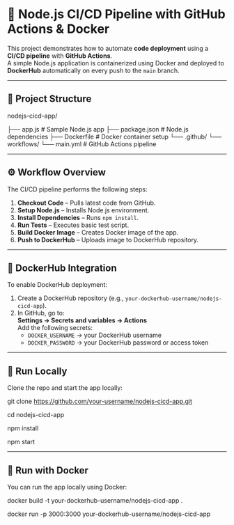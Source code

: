# 🚀 Node.js CI/CD Pipeline with GitHub Actions & Docker

This project demonstrates how to automate **code deployment** using a **CI/CD pipeline** with **GitHub Actions**.  
A simple Node.js application is containerized using Docker and deployed to **DockerHub** automatically on every push to the `main` branch.  

---

## 📂 Project Structure

nodejs-cicd-app/

├── app.js # Sample Node.js app
├── package.json # Node.js dependencies
├── Dockerfile # Docker container setup
└── .github/
└── workflows/
└── main.yml # GitHub Actions pipeline

---

## ⚙️ Workflow Overview

The CI/CD pipeline performs the following steps:

1. **Checkout Code** – Pulls latest code from GitHub.  
2. **Setup Node.js** – Installs Node.js environment.  
3. **Install Dependencies** – Runs `npm install`.  
4. **Run Tests** – Executes basic test script.  
5. **Build Docker Image** – Creates Docker image of the app.  
6. **Push to DockerHub** – Uploads image to DockerHub repository.  

---

## 🐳 DockerHub Integration

To enable DockerHub deployment:

1. Create a DockerHub repository (e.g., `your-dockerhub-username/nodejs-cicd-app`).  
2. In GitHub, go to:  
   **Settings → Secrets and variables → Actions**  
   Add the following secrets:
   - `DOCKER_USERNAME` → your DockerHub username  
   - `DOCKER_PASSWORD` → your DockerHub password or access token  

---

## 🚀 Run Locally

Clone the repo and start the app locally:

git clone https://github.com/your-username/nodejs-cicd-app.git

cd nodejs-cicd-app

npm install

npm start

---

## 🐳 Run with Docker 

You can run the app locally using Docker:


docker build -t your-dockerhub-username/nodejs-cicd-app .

docker run -p 3000:3000 your-dockerhub-username/nodejs-cicd-app

